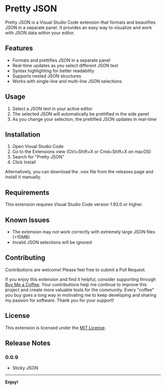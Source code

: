 # Pretty JSON

Pretty JSON is a Visual Studio Code extension that formats and beautifies JSON in a separate panel. It provides an easy way to visualize and work with JSON data within your editor.

## Features

- Formats and prettifies JSON in a separate panel
- Real-time updates as you select different JSON text
- Syntax highlighting for better readability
- Supports nested JSON structures
- Works with single-line and multi-line JSON selections

## Usage

1. Select a JSON text in your active editor
2. The selected JSON will automatically be prettified in the side panel
3. As you change your selection, the prettified JSON updates in real-time

## Installation

1. Open Visual Studio Code
2. Go to the Extensions view (Ctrl+Shift+X or Cmd+Shift+X on macOS)
3. Search for "Pretty JSON"
4. Click Install

Alternatively, you can download the .vsix file from the releases page and install it manually.

## Requirements

This extension requires Visual Studio Code version 1.93.0 or higher.

## Known Issues

- The extension may not work correctly with extremely large JSON files (>10MB)
- Invalid JSON selections will be ignored

## Contributing

Contributions are welcome! Please feel free to submit a Pull Request.

If you enjoy this extension and find it helpful, consider supporting through [Buy Me a Coffee](https://buymeacoffee.com/applerk). Your contributions help me continue to improve this project and create more valuable tools for the community. Every "coffee" you buy goes a long way in motivating me to keep developing and sharing my passion for software. Thank you for your support!

## License

This extension is licensed under the [MIT License](LICENSE).

## Release Notes

### 0.0.9

- Sticky JSON

---

**Enjoy!**